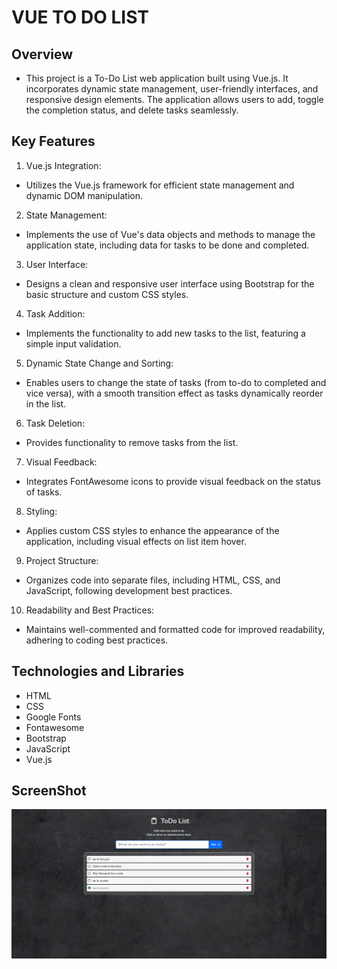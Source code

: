 # VUE TO DO LIST

## Overview

- This project is a To-Do List web application built using Vue.js. It incorporates dynamic state management, user-friendly interfaces, and responsive design elements. The application allows users to add, toggle the completion status, and delete tasks seamlessly.

## Key Features

1. Vue.js Integration:

- Utilizes the Vue.js framework for efficient state management and dynamic DOM manipulation.

2. State Management:

- Implements the use of Vue's data objects and methods to manage the application state, including data for tasks to be done and completed.

3. User Interface:

- Designs a clean and responsive user interface using Bootstrap for the basic structure and custom CSS styles.

4. Task Addition:

- Implements the functionality to add new tasks to the list, featuring a simple input validation.

5. Dynamic State Change and Sorting:

- Enables users to change the state of tasks (from to-do to completed and vice versa), with a smooth transition effect as tasks dynamically reorder in the list.

6. Task Deletion:

- Provides functionality to remove tasks from the list.

7. Visual Feedback:

- Integrates FontAwesome icons to provide visual feedback on the status of tasks.

8. Styling:

- Applies custom CSS styles to enhance the appearance of the application, including visual effects on list item hover.

9. Project Structure:

- Organizes code into separate files, including HTML, CSS, and JavaScript, following development best practices.

10. Readability and Best Practices:

- Maintains well-commented and formatted code for improved readability, adhering to coding best practices.

## Technologies and Libraries

- HTML
- CSS
- Google Fonts
- Fontawesome
- Bootstrap
- JavaScript
- Vue.js

## ScreenShot

![Alt text](/img/todo-list-screenshot.png)
